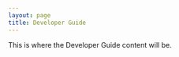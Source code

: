 ```yaml
---
layout: page
title: Developer Guide
---
```


<p class="message">
This is where the Developer Guide content will be.
</p>

